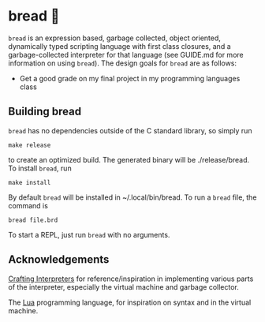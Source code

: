 # bread 🍞

`bread` is an expression based, garbage collected, object oriented, dynamically typed
scripting language with first class closures,
and a garbage-collected interpreter for that language (see GUIDE.md for more
information on using `bread`).
The design goals for `bread` are as follows:

* Get a good grade on my final project in my programming languages class

## Building bread

`bread` has no dependencies outside of the C standard library, so simply run

```
make release
```

to create an optimized build. The generated binary will be ./release/bread.
To install `bread`, run

```
make install
```

By default `bread` will be installed in ~/.local/bin/bread. To run a `bread` file,
the command is

```
bread file.brd
```

To start a REPL, just run `bread` with no arguments.

## Acknowledgements

[Crafting Interpreters](https://craftinginterpreters.com/) for reference/inspiration
in implementing various parts of the interpreter, especially the virtual
machine and garbage collector.

The [Lua](https://www.lua.org/) programming language, for inspiration on syntax
and in the virtual machine.
